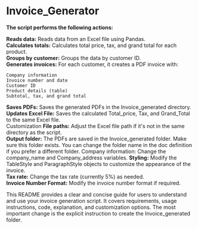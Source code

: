 # Invoice_Generator

**The script performs the following actions:**

**Reads data:** Reads data from an Excel file using Pandas.  
**Calculates totals:** Calculates total price, tax, and grand total for each product.  
**Groups by customer:** Groups the data by customer ID.  
**Generates invoices:** For each customer, it creates a PDF invoice with:

```text
Company information
Invoice number and date
Customer ID
Product details (table)
Subtotal, tax, and grand total
```

**Saves PDFs:** Saves the generated PDFs in the Invoice_generated directory.  
**Updates Excel File:** Saves the calculated Total_price, Tax, and Grand_Total to the same Excel file.  
Customization
**File paths:** Adjust the Excel file path if it's not in the same directory as the script.  
**Output folder:** The PDFs are saved in the Invoice_generated folder. Make sure this folder exists. You can change the folder name in the doc definition if you prefer a different folder.
Company information: Change the company_name and Company_address variables.
**Styling:** Modify the TableStyle and ParagraphStyle objects to customize the appearance of the invoice.  
**Tax rate:** Change the tax rate (currently 5%) as needed.  
**Invoice Number Format:** Modify the invoice number format if required.  

This README provides a clear and concise guide for users to understand and use your invoice generation script. It covers requirements, usage instructions, code, explanation, and customization options.  The most important change is the explicit instruction to create the Invoice_generated folder.
